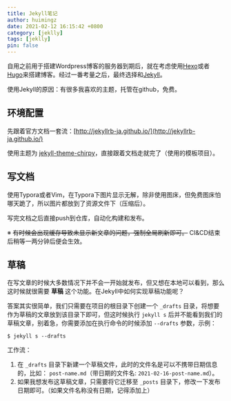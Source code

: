 ```yaml
---
title: Jekyll笔记
author: huimingz
date: 2021-02-12 16:15:42 +0800
category: [jeklly]
tags: [jeklly]
pin: false
---
```


自用之前用于搭建Wordpress博客的服务器到期后，就在考虑使用[Hexo](https://hexo.io/)或者[Hugo](https://gohugo.io/)来搭建博客。经过一番考量之后，最终选择和[Jekyll](http://jekyllrb-ja.github.io/)。

使用Jekyll的原因：有很多我喜欢的主题，托管在github，免费。

## 环境配置

先跟着官方文档一套流：[http://jekyllrb-ja.github.io/](http://jekyllrb-ja.github.io/)

使用主题为 [jekyll-theme-chirpy](https://github.com/cotes2020/jekyll-theme-chirpy)，直接跟着文档走就完了（使用的模板项目）。

## 写文档

使用Typora或者Vim，在Typora下图片显示无解，除非使用图床，但免费图床怕哪天跪了，所以图片都放到了资源文件下（压缩后）。

写完文档之后直接push到仓库，自动化构建和发布。

※ ~~有时候会出现缓存导致未显示新文章的问题，强制全局刷新即可。~~ CI&CD结束后稍等一两分钟后便会生效。

## 草稿
在写文章的时候大多数情况下并不会一开始就发布，但又想在本地可以看到，那么这时候就很需要 **草稿** 这个功能。在Jekyll中如何实现草稿功能呢？

答案其实很简单，我们只需要在项目的根目录下创建一个 ``_drafts`` 目录，将想要作为草稿的文章放到该目录下即可，但这时候执行 ``jekyll s`` 后并不能看到我们的草稿文章，别着急，你需要添加在执行命令的时候添加 ``--drafts`` 参数，示例：

```
$ jekyll s --drafts
```

工作流：
1. 在 ``_drafts`` 目录下新建一个草稿文件，此时的文件名是可以不携带日期信息的，比如： ``post-name.md``（带日期的文件名: ``2021-02-16-post-name.md``）。
2. 如果我想发布这草稿文章，只需要将它迁移至 ``_posts`` 目录下，修改一下发布日期即可。（如果文件名称没有日期，记得添加上）

